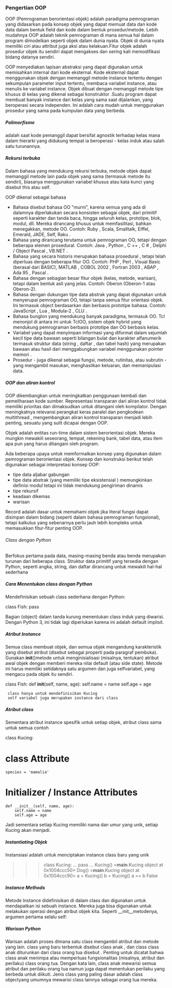 ### Pengertian OOP 

OOP (Pemrograman berorientasi objek) adalah paradigma pemrograman yang didasarkan pada konsep objek 
yang dapat memuat data dan kode data dalam bentuk field dan kode dalam bentuk prosedur/metode. 
Lebih mudahnya OOP adalah teknik pemrograman di mana semua hal dalam program dimodelkan seperti objek dalam dunia nyata. Objek di dunia nyata memiliki ciri atau attribut juga aksi atau kelakuan.Fitur objek 
adalah prosedur objek itu sendiri dapat mengakses dan sering kali memodifikasi bidang datanya sendiri. 

OOP menyediakan lapisan abstraksi yang dapat digunakan untuk memisahkan internal dari kode eksternal. Kode eksternal dapat menggunakan objek dengan memanggil metode instance tertentu dengan sekumpulan parameter input tertentu, membaca variabel instance, atau menulis ke variabel instance.
Objek dibuat dengan memanggil metode tipe khusus di kelas yang dikenal sebagai konstruktor .Suatu program dapat membuat banyak instance dari kelas yang sama saat dijalankan, yang beroperasi secara independen. Ini adalah cara mudah untuk menggunakan prosedur yang sama pada kumpulan data yang berbeda. 

##### Polimorfisme
adalah saat kode pemanggil dapat bersifat agnostik terhadap kelas mana dalam hierarki yang didukung tempat ia beroperasi - kelas induk atau salah satu turunannya.

##### Rekursi terbuka
Dalam bahasa yang mendukung rekursi terbuka, metode objek dapat memanggil metode lain pada objek yang sama (termasuk metode itu sendiri), biasanya menggunakan variabel khusus atau kata kunci yang disebut this atau self. 

OOP dikenal sebagai bahasa 
- Bahasa disebut bahasa OO "murni", karena semua yang ada di dalamnya diperlakukan secara konsisten sebagai objek, dari primitif seperti karakter dan tanda baca, hingga seluruh kelas, prototipe, blok, modul, dll. Mereka dirancang khusus untuk memfasilitasi, bahkan menegakkan, metode OO. Contoh: Ruby , Scala, Smalltalk, Eiffel, Emerald, JADE, Self, Raku .
- Bahasa yang dirancang terutama untuk pemrograman OO, tetapi dengan beberapa elemen prosedural. Contoh: Java , Python , C ++ , C # , Delphi / Object Pascal , VB.NET .
- Bahasa yang secara historis merupakan bahasa prosedural , tetapi telah diperluas dengan beberapa fitur OO. Contoh: PHP , Perl , Visual Basic (berasal dari BASIC), MATLAB , COBOL 2002 , Fortran 2003 , ABAP , Ada 95 , Pascal .
- Bahasa dengan sebagian besar fitur objek (kelas, metode, warisan), tetapi dalam bentuk asli yang jelas. Contoh: Oberon (Oberon-1 atau Oberon-2).
- Bahasa dengan dukungan tipe data abstrak yang dapat digunakan untuk menyerupai pemrograman OO, tetapi tanpa semua fitur orientasi objek. Ini termasuk object berdasarkan dan berbasis prototipe bahasa. Contoh: JavaScript , Lua , Modula-2 , CLU .
- Bahasa bunglon yang mendukung banyak paradigma, termasuk OO. Tcl menonjol di antara ini untuk TclOO, sistem objek hybrid yang mendukung pemrograman berbasis prototipe dan OO berbasis kelas.
- Variabel yang dapat menyimpan informasi yang diformat dalam sejumlah kecil tipe data bawaan seperti bilangan bulat dan karakter alfanumerik termasuk struktur data (string , daftar , dan tabel hash) yang merupakan bawaan atau hasil dari menggabungkan variabel menggunakan pointer memori .
- Prosedur - juga dikenal sebagai fungsi, metode, rutinitas, atau subrutin - yang mengambil masukan, menghasilkan keluaran, dan memanipulasi data.

##### OOP dan aliran kontrol
OOP dikembangkan untuk meningkatkan penggunaan kembali dan pemeliharaan kode sumber. Representasi transparan dari aliran kontrol tidak memiliki prioritas dan dimaksudkan untuk ditangani oleh kompilator. Dengan meningkatnya relevansi perangkat keras paralel dan pengkodean multithread , mengembangkan aliran kontrol transparan menjadi lebih penting, sesuatu yang sulit dicapai dengan OOP.

Objek adalah entitas run-time dalam sistem berorientasi objek. Mereka mungkin mewakili seseorang, tempat, rekening bank, tabel data, atau item apa pun yang harus ditangani oleh program.

Ada beberapa upaya untuk memformalkan konsep yang digunakan dalam pemrograman berorientasi objek. Konsep dan konstruksi berikut telah digunakan sebagai interpretasi konsep OOP:
- tipe data aljabar gabungan 
- tipe data abstrak (yang memiliki tipe eksistensial ) memungkinkan definisi modul tetapi ini tidak mendukung pengiriman dinamis
- tipe rekursif
- keadaan dikemas
- warisan
    
Record adalah dasar untuk memahami objek jika literal fungsi dapat disimpan dalam bidang (seperti dalam bahasa pemrograman fungsional), tetapi kalkulus yang sebenarnya perlu jauh lebih kompleks untuk memasukkan fitur-fitur penting OOP.

###### Class dengan Python
Berfokus pertama pada data, masing-masing benda atau benda merupakan turunan dari beberapa class. Struktur data primitif yang tersedia dengan Python, seperti angka, string, dan daftar dirancang untuk mewakili hal-hal sederhana

##### Cara Menentukan class dengan Python
Mendefinisikan sebuah class sederhana dengan Python:

class Fish: 
        pass

Bagian (object) dalam tanda kurung menentukan class induk yang diwarisi. Dengan Python 3, ini tidak lagi diperlukan karena ini adalah default implisit. 

##### Atribut Instance
Semua class membuat objek, dan semua objek mengandung karakteristik yang disebut atribut (disebut sebagai properti pada paragraf pembuka). Gunakan __init__()metode untuk menginisialisasi (misalnya, tentukan) atribut awal objek dengan memberi mereka nilai default (atau side state). Metode ini harus memiliki setidaknya satu argumen dan juga selfvariabel, yang mengacu pada objek itu sendiri. 

class Fish:
    def __init__(self, name, age):
        self.name = name
        self.age = age

     class hanya untuk mendefinisikan Kucing
     self variabel juga merupakan instance dari class

##### Atribut class
Sementara atribut instance spesifik untuk setiap objek, atribut class sama untuk semua contoh

class Kucing:
# class Attribute
    species = 'mamalia'
# Initializer / Instance Attributes
    def __init__(self, name, age):
        self.name = name
        self.age = age
Jadi sementara setiap Kucing memiliki nama dan umur yang unik, setiap Kucing akan menjadi. 

##### Instantiating Objek
Instansiasi adalah untuk menciptakan instance class baru yang unik

>>> class Kucing:
...     pass
...
>>> Kucing()
<__main__.Kucing object at 0x1004ccc50>
>>> Dog()
<__main__.Kucing object at 0x1004ccc90>
>>> a = Kucing()
>>> b = Kucing()
>>> a == b
False

##### Instance Methods
Metode Instance didefinisikan di dalam class dan digunakan untuk mendapatkan isi sebuah instance. Mereka juga bisa digunakan untuk melakukan operasi dengan atribut objek kita. Seperti __init__metodenya, argumen pertama selalu self:

##### Warisan Python
Warisan adalah proses dimana satu class mengambil atribut dan metode yang lain. class yang baru terbentuk disebut class anak , dan class class anak diturunkan dari class orang tua disebut .
Penting untuk dicatat bahwa class anak menimpa atau memperluas fungsionalitas (misalnya, atribut dan perilaku) class orang tua. Dengan kata lain, class anak mewarisi semua atribut dan perilaku orang tua namun juga dapat menentukan perilaku yang berbeda untuk diikuti. Jenis class yang paling dasar adalah class objectyang umumnya mewarisi class lainnya sebagai orang tua mereka.